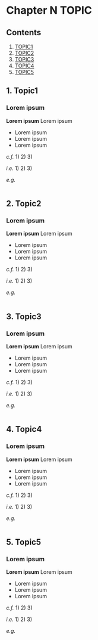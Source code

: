 # Chapter N TOPIC

## Contents
1. [TOPIC1](#1-topic1)
2. [TOPIC2](#2-topic2)
3. [TOPIC3](#3-topic3)
4. [TOPIC4](#4-topic4)
5. [TOPIC5](#5-topic5)

## 1. Topic1
### Lorem ipsum
**Lorem ipsum** Lorem ipsum

* Lorem ipsum
* Lorem ipsum
* Lorem ipsum

_c.f._
1) 
2) 
3)

_i.e._
1) 
2) 
3) 

_e.g._

```c
```

## 2. Topic2
### Lorem ipsum
**Lorem ipsum** Lorem ipsum

* Lorem ipsum
* Lorem ipsum
* Lorem ipsum

_c.f._
1) 
2) 
3)

_i.e._
1) 
2) 
3) 

_e.g._

```c
```

## 3. Topic3
### Lorem ipsum
**Lorem ipsum** Lorem ipsum

* Lorem ipsum
* Lorem ipsum
* Lorem ipsum

_c.f._
1) 
2) 
3)

_i.e._
1) 
2) 
3) 

_e.g._

```c
```

## 4. Topic4
### Lorem ipsum
**Lorem ipsum** Lorem ipsum

* Lorem ipsum
* Lorem ipsum
* Lorem ipsum

_c.f._
1) 
2) 
3)

_i.e._
1) 
2) 
3) 

_e.g._

```c
```

## 5. Topic5
### Lorem ipsum
**Lorem ipsum** Lorem ipsum

* Lorem ipsum
* Lorem ipsum
* Lorem ipsum

_c.f._
1) 
2) 
3)

_i.e._
1) 
2) 
3) 

_e.g._

```c
```
